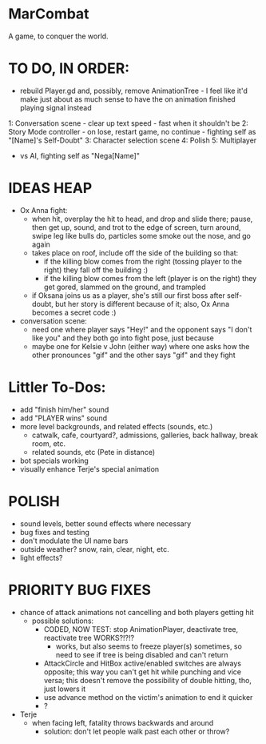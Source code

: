 # MarCombat
A game, to conquer the world.

# TO DO, IN ORDER:
- rebuild Player.gd and, possibly, remove AnimationTree - I feel like it'd make just about as much
    sense to have the on animation finished playing signal instead

1: Conversation scene
    - clear up text speed - fast when it shouldn't be
2: Story Mode controller
    - on lose, restart game, no continue
    - fighting self as "[Name]'s Self-Doubt"
3: Character selection scene
4: Polish
5: Multiplayer
- vs AI, fighting self as "Nega[Name]"

# IDEAS HEAP
- Ox Anna fight:
    - when hit, overplay the hit to head, and drop and slide there; pause, then get up, sound, and trot to the edge of screen, turn around, swipe leg like bulls do, particles some smoke out the nose, and go again
    - takes place on roof, include off the side of the building so that:
        - if the killing blow comes from the right (tossing player to the right) they fall off the building :)
        - if the killing blow comes from the left (player is on the right) they get gored, slammed on the ground, and trampled
    - if Oksana joins us as a player, she's still our first boss after self-doubt, but her story is different because of it; also, Ox Anna becomes a secret code :)
- conversation scene:
    - need one where player says "Hey!" and the opponent says "I don't like you" and they both go into fight pose, just because
    - maybe one for Kelsie v John (either way) where one asks how the other pronounces "gif" and the other says "gif" and they fight

# Littler To-Dos:
- add "finish him/her" sound
- add "PLAYER wins" sound
- more level backgrounds, and related effects (sounds, etc.)
    - catwalk, cafe, courtyard?, admissions, galleries, back hallway, break room, etc.
    - related sounds, etc (Pete in distance)
- bot specials working
- visually enhance Terje's special animation

# POLISH
- sound levels, better sound effects where necessary
- bug fixes and testing
- don't modulate the UI name bars
- outside weather? snow, rain, clear, night, etc.
- light effects?

# PRIORITY BUG FIXES
- chance of attack animations not cancelling and both players getting hit
    - possible solutions:
        - CODED, NOW TEST: stop AnimationPlayer, deactivate tree, reactivate tree WORKS?!?!?
            - works, but also seems to freeze player(s) sometimes, so need to see if tree is being disabled and can't return
        - AttackCircle and HitBox active/enabled switches are always opposite; this way you can't get hit while punching and vice versa; this doesn't remove the possibility of double hitting, tho, just lowers it
        - use advance method on the victim's animation to end it quicker
        - ?
- Terje
    - when facing left, fatality throws backwards and around
        - solution: don't let people walk past each other or throw?